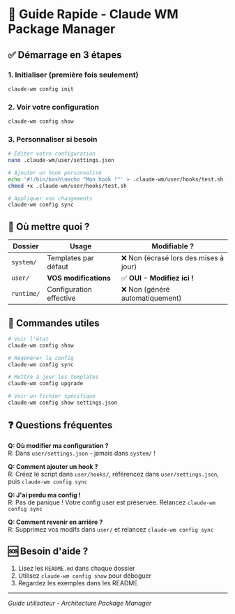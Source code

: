 # 🚀 Guide Rapide - Claude WM Package Manager

## ✅ Démarrage en 3 étapes

### 1. Initialiser (première fois seulement)
```bash
claude-wm config init
```

### 2. Voir votre configuration
```bash
claude-wm config show
```

### 3. Personnaliser si besoin
```bash
# Éditer votre configuration
nano .claude-wm/user/settings.json

# Ajouter un hook personnalisé
echo '#!/bin/bash\necho "Mon hook !"' > .claude-wm/user/hooks/test.sh
chmod +x .claude-wm/user/hooks/test.sh

# Appliquer vos changements
claude-wm config sync
```

## 📁 Où mettre quoi ?

| Dossier | Usage | Modifiable ? |
|---------|-------|--------------|
| `system/` | Templates par défaut | ❌ Non (écrasé lors des mises à jour) |
| `user/` | **VOS modifications** | ✅ **OUI - Modifiez ici !** |
| `runtime/` | Configuration effective | ❌ Non (généré automatiquement) |

## 🔧 Commandes utiles

```bash
# Voir l'état
claude-wm config show

# Régénérer la config
claude-wm config sync

# Mettre à jour les templates
claude-wm config upgrade

# Voir un fichier spécifique
claude-wm config show settings.json
```

## ❓ Questions fréquentes

**Q: Où modifier ma configuration ?**  
R: Dans `user/settings.json` - jamais dans `system/` !

**Q: Comment ajouter un hook ?**  
R: Créez le script dans `user/hooks/`, référencez dans `user/settings.json`, puis `claude-wm config sync`

**Q: J'ai perdu ma config !**  
R: Pas de panique ! Votre config user est préservée. Relancez `claude-wm config sync`

**Q: Comment revenir en arrière ?**  
R: Supprimez vos modifs dans `user/` et relancez `claude-wm config sync`

## 🆘 Besoin d'aide ?

1. Lisez les `README.md` dans chaque dossier
2. Utilisez `claude-wm config show` pour déboguer
3. Regardez les exemples dans les README

---

*Guide utilisateur - Architecture Package Manager*